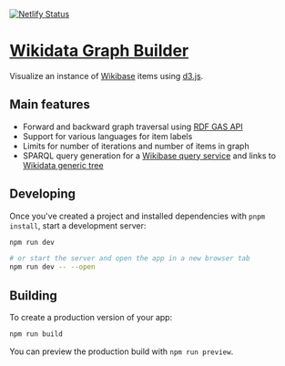 [![Netlify Status](https://api.netlify.com/api/v1/badges/02c86e8c-135a-401e-98aa-0f3bb2397977/deploy-status)](https://app.netlify.com/sites/factgrid-graphbuilder/deploys)

# [Wikidata Graph Builder](https://angryloki.github.io/wikidata-graph-builder/)
Visualize an instance of [Wikibase](https://wikiba.se/) items using [d3.js](http://d3js.org/).

## Main features
* Forward and backward graph traversal using [RDF GAS API](https://wiki.blazegraph.com/wiki/index.php/RDF_GAS_API)
* Support for various languages for item labels
* Limits for number of iterations and number of items in graph
* SPARQL query generation for a [Wikibase query service](https://github.com/wikimedia/wikidata-query-gui) and links to [Wikidata generic tree](https://tools.wmflabs.org/wikidata-todo/tree.html)

## Developing

Once you've created a project and installed dependencies with `pnpm install`, start a development server:

```bash
npm run dev

# or start the server and open the app in a new browser tab
npm run dev -- --open
```

## Building

To create a production version of your app:

```bash
npm run build
```

You can preview the production build with `npm run preview`.
